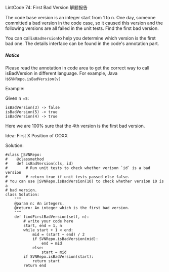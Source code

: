 LintCode 74: First Bad Version 解题报告

The code base version is an integer start from 1 to n. One day, someone committed a bad version in the code case, so it caused this version and the following versions are all failed in the unit tests. Find the first bad version.

You can call`isBadVersion`to help you determine which version is the first bad one. The details interface can be found in the code's annotation part.

##### Notice

Please read the annotation in code area to get the correct way to call isBadVersion in different language. For example, Java is`SVNRepo.isBadVersion(v)`

Example:

Given n =`5`:

```
isBadVersion(3) -> false
isBadVersion(5) -> true
isBadVersion(4) -> true
```

Here we are 100% sure that the 4th version is the first bad version.

Idea: First X Position of OOXX

Solution:

    #class SVNRepo:
    #    @classmethod
    #    def isBadVersion(cls, id)
    #        # Run unit tests to check whether verison `id` is a bad version
    #        # return true if unit tests passed else false.
    # You can use SVNRepo.isBadVersion(10) to check whether version 10 is a 
    # bad version.
    class Solution:
        """
        @param n: An integers.
        @return: An integer which is the first bad version.
        """
        def findFirstBadVersion(self, n):
            # write your code here
            start, end = 1, n
            while start + 1 < end:
                mid = (start + end) / 2
                if SVNRepo.isBadVersion(mid):
                    end = mid
                else:
                    start = mid
            if SVNRepo.isBadVersion(start):
                return start
            return end



